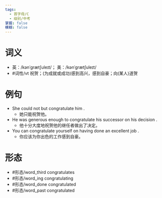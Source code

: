 ```yaml
---
tags:
  - 首字母/C
  - 级别/中考
掌握: false
模糊: false
---
```

# 词义
- 英：/kənˈɡrætʃuleɪt/； 美：/kənˈɡrætʃuleɪt/
- #词性/vt  祝贺；(为成就或成功)感到高兴，感到自豪；向(某人)道贺
# 例句
- She could not but congratulate him .
	- 她只能祝贺他。
- He was generous enough to congratulate his successor on his decision .
	- 他十分大度地祝贺他的继任者做出了决定。
- You can congratulate yourself on having done an excellent job .
	- 你应该为你出色的工作感到自豪。
# 形态
- #形态/word_third congratulates
- #形态/word_ing congratulating
- #形态/word_done congratulated
- #形态/word_past congratulated
